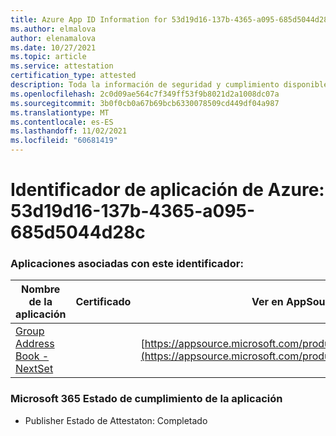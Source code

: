 ```yaml
---
title: Azure App ID Information for 53d19d16-137b-4365-a095-685d5044d28c
ms.author: elmalova
author: elenamalova
ms.date: 10/27/2021
ms.topic: article
ms.service: attestation
certification_type: attested
description: Toda la información de seguridad y cumplimiento disponible para 53d19d16-137b-4365-a095-685d5044d28c.
ms.openlocfilehash: 2c0d09ae564c7f349ff53f9b8021d2a1008dc07a
ms.sourcegitcommit: 3b0f0cb0a67b69bcb6330078509cd449df04a987
ms.translationtype: MT
ms.contentlocale: es-ES
ms.lasthandoff: 11/02/2021
ms.locfileid: "60681419"
---
```

# <a name="azure-app-id-53d19d16-137b-4365-a095-685d5044d28c"></a>Identificador de aplicación de Azure: 53d19d16-137b-4365-a095-685d5044d28c


### <a name="apps-associated-with-this-id"></a>Aplicaciones asociadas con este identificador:
| **Nombre de la aplicación** | **Certificado** | **Ver en AppSource** |
|--------------|---------------|-----------------------|
| [Group Address Book - NextSet](https://docs.microsoft.com/microsoft-365-app-certification/forward/WA200001863) |  | [https://appsource.microsoft.com/product/office/WA200001863](https://appsource.microsoft.com/product/office/WA200001863) |

### <a name="microsoft-365-app-compliance-status"></a>Microsoft 365 Estado de cumplimiento de la aplicación
- Publisher Estado de Attestaton: Completado
